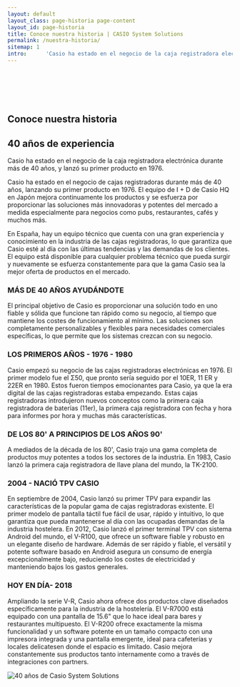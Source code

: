 ```yaml
---
layout: default
layout_class: page-historia page-content  
layout_id: page-historia   
title: Conoce nuestra historia | CASIO System Solutions
permalink: /nuestra-historia/
sitemap: 1
intro:      'Casio ha estado en el negocio de la caja registradora electrónica durante más de 40 años, y lanzó su primer producto en 1976. '
---
```

<br/><br/><br/><br/>
<!-- Our history banner Section -->
<section id="nuestra-historia" class="history-section g-pt-70 g-pb-40" >
	<div class="container-fluid">
		<div class="row">
			<div class="col-lg-7 col-lg-offset-0 col-md-10 col-md-offset-1 col-xs-12 col-2xs-12">
	    	<h1 class="g-mb-10 ">Conoce nuestra historia</h1>
        <h2 class="g-mb-10 main-title">
        	40 años de experiencia
      	</h2>
				<p class="lead g-mb-30 g-color-white">Casio ha estado en el negocio de la caja registradora electrónica durante más de 40 años, y lanzó su primer producto en 1976.</p>
			</div>
		</div>
	</div>
</section>
<section  class="g-pt-40 g-pb-70 history-text">
	<div class="container-fluid">
		<div class="row">
			<div class="col-md-7 col-lg-7 col-sm-6  col-xs-12">
				<p class="lead">Casio ha estado en el negocio de cajas registradoras durante más de 40 años, lanzando su primer producto en 1976. El equipo de I + D de Casio HQ en Japón mejora continuamente los productos y se esfuerza por proporcionar las soluciones más innovadoras y potentes del mercado a medida especialmente para negocios como pubs, restaurantes, cafés y muchos más.</p>
				<p class="lead">En España, hay un equipo técnico que cuenta con una gran experiencia y conocimiento en la industria de las cajas registradoras, lo que garantiza que Casio esté al día con las últimas tendencias y las demandas de los clientes. El equipo está disponible para cualquier problema técnico que pueda surgir y nuevamente se esfuerza constantemente para que la gama Casio sea la mejor oferta de productos en el mercado.</p>
				<h3>MÁS DE 40 AÑOS AYUDÁNDOTE</h3>
				<p>El principal objetivo de Casio es proporcionar una solución todo en uno fiable y sólida que funcione tan rápido como su negocio, al tiempo que mantiene los costes de funcionamiento al mínimo. Las soluciones son completamente personalizables y flexibles para necesidades comerciales específicas, lo que permite que los sistemas crezcan con su negocio.</p>
				<h3>LOS PRIMEROS AÑOS - 1976 - 1980</h3>
				<p>Casio empezó su negocio de las cajas registradoras electrónicas en 1976. El primer modelo fue el Σ50, que pronto sería seguido por el 10ER, 11 ER y 22ER en 1980. Estos fueron tiempos emocionantes para Casio, ya que la era digital de las cajas registradoras estaba empezando. Estas cajas registradoras introdujeron nuevos conceptos como la primera caja registradora de baterías (11er), la primera caja registradora con fecha y hora para informes por hora y muchas más características.</p>
				<h3>DE LOS 80' A PRINCIPIOS DE LOS AÑOS 90'</h3>
				<p>A mediados de la década de los 80', Casio trajo una gama completa de productos muy potentes a todos los sectores de la industria. En 1983, Casio lanzó la primera caja registradora de llave plana del mundo, la TK-2100.</p>
				<h3>2004 - NACIÓ TPV CASIO</h3>
				<p>En septiembre de 2004, Casio lanzó su primer TPV para expandir las características de la popular gama de cajas registradoras existente. El primer modelo de pantalla táctil fue fácil de usar, rápido y intuitivo, lo que garantiza que pueda mantenerse al día con las ocupadas demandas de la industria hostelera. En 2012, Casio lanzó el primer terminal TPV con sistema Android del mundo, el V-R100, que ofrece un software fiable y robusto en un elegante diseño de hardware. Además de ser rápido y fiable, el versátil y potente software basado en Android asegura un consumo de energía excepcionalmente bajo, reduciendo los costes de electricidad y manteniendo bajos los gastos generales.</p>
				<h3>HOY EN DÍA- 2018</h3>
				<p>Ampliando la serie V-R, Casio ahora ofrece dos productos clave diseñados específicamente para la industria de la hostelería. El V-R7000 está equipado con una pantalla de 15.6" que lo hace ideal para bares y restaurantes multipuesto. El V-R200 ofrece exactamente la misma funcionalidad y un software potente en un tamaño compacto con una impresora integrada y una pantalla emergente, ideal para cafeterías y locales delicatesen donde el espacio es limitado. Casio mejora constantemente sus productos tanto internamente como a través de integraciones con partners.</p>
			</div>
			<div class="col-md-5 col-md-offset-0 col-lg-5 col-lg-offset-0 col-sm-6 col-xs-12 g-mt-30">
				<img src="{{ '/' | prepend: site.data.global.url }}media/assets/historia-ecr.jpg" alt="40 años de Casio System Solutions" class="img-responsive " />						
			</div>		
		</div>		
	</div>
</section>
<!-- /Our history banner Section -->

